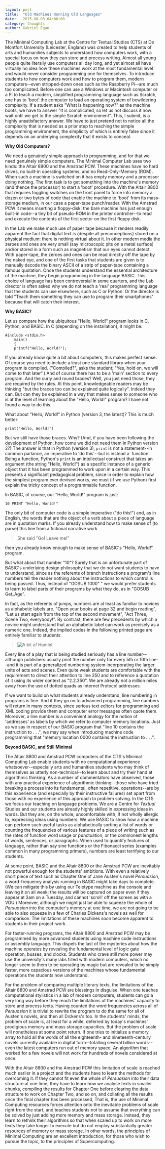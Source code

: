 ```yaml
---
layout: post
title:  "Old Machines Running Old Languages"
date:   2015-08-03 04:00:00
category: thoughts
author: Gabriel Egan
---
```


The Minimal Computing Lab at the Centre for Textual Studies (CTS) at De Montfort University (Leicester, England) was created to help students of arts and humanities subjects to understand how computers work, with a special focus on how they can store and process writing. Almost all young people quite literally use computers all day long, and yet almost all have virtually no idea how these machines work at the most fundamental level and would never consider programming one for themselves. To introduce students to how computers work and how to program them, modern computers--even stripped-down ones such as the Raspberry Pi--are much too complicated. Before one can use a Windows or Macintosh computer or a Pi to teach a modern, simplified programming language such as Scratch, one has to 'boot' the computer to load an operating system of bewildering complexity. If a student asks "What is happening now?" as the machine boots, we have to answer "It is complicated, so let us not discuss it now: wait until we get to the simple Scratch environment". This, I submit, is a highly unsatisfactory answer. We have to just pretend not to notice all the complexity that is needed as a prior step to reaching the simple programming environment, the simplicity of which is entirely false since it depends on an underlying complexity that it exists to conceal.

**Why Old Computers?**

We need a genuinely simple approach to programming, and for that we need genuinely simple computers. The Minimal Computer Lab uses two kinds: the Altair 8800 and the Amstrad PCW. These machines have no hard drives, no built-in operating systems, and no Read-Only-Memory (ROM). When such a machine is switched on it has empty memory and a processor doing nothing. The first task is to get something into the machine's memory (and thence the processor) to start a 'boot' procedure. With the Altair 8800 that requires toggling switches on the front panel to force into memory a dozen or two bytes of code that enable the machine to 'boot' from its mass-storage medium, in our case a paper-tape punch/reader. With the Amstrad PCW it means inserting a floppy-disk: the bare machine has just enough built-in code--a tiny bit of pseudo-ROM in the printer controller--to read and execute the contents of the first sector on the first floppy disk.

In the Lab we make much use of paper tape because it renders readily apparent the fact that digital text _is_ (despite all preconceptions) stored on a physical medium: there is nothing virtual about it. In other modern media the zeroes and ones are very small (say microscopic pits on a metal surface) and/or stored in a form such as magnetism that our eyes cannot detect. With paper-tape, the zeroes and ones can be read directly off the tape by the naked eye, and one of the first tasks that students are given is to manually decode the binary ASCII of a strip of paper-tape containing a famous quotation. Once the students understand the essential architecture of the machine, they begin programming in the language BASIC. This choice of language has been controversial in some quarters, and the Lab director is often asked why we do not teach a 'real' programming language that the students can use elsewhere, such as C or Python. Or the director is told "Teach them something they can use to program their smartphones" because that will catch their interest.

**Why BASIC?**

Let us compare how the ubiquitous "Hello, World!" program looks in C, Python, and BASIC. In C (depending on the installation), it might be:

	#include <stdio.h>
		main()
		{
		printf("Hello, World!");


If you already know quite a bit about computers, this makes perfect sense. Of course you need to include a least one standard library when your program is compiled. ("Compiled?", asks the student; "Yes, hold on, we will come to that later".) And of course there has to be a 'main' section to every program. And the curly and round braces? Well, you just need those, they are required by the rules. At this point, knowledgeable readers may be thinking "but the braces too can be explained quite logically". Indeed they can. But can they be explained in a way that makes sense to someone who is at the level of learning about the "Hello, World!" program? I have not found a way to do this.

What about "Hello, World!" in Python (version 3, the latest)? This is much better:

	print("Hello, World!")

But we still have those braces. Why? (And, if you have been following the development of Python, how come we did not need them in Python version 2?) The answer is that in Python (version 3), `print` is not a statement--in common parlance, an imperative to 'do this'--but is instead a  function. Being a function, Python's `print` is an intellectual construct that takes an argument (the string "Hello, World!") as a specific instance of a generic object that it has been programmed to work upon in a certain way. This presents a significant pedagogical problem, since in order to explain how the simplest program ever devised works, we must (if we use Python) first explain the tricky concept of a programmable function.

In BASIC, of course, our "Hello, World!" program is just:

	10 PRINT "Hello, World!"

The only bit of computer code is a simple imperative ("do this!") and, as in English, the words that are the object of a verb about a piece of language are in quotation marks. If you already understand how to make sense of (to parse) this line from a fictional narrative work

> She said "Go! Leave me!"

then you already know enough to make sense of BASIC's "Hello, World!" program.

But what about that number "10"? Surely that is an unfortunate part of BASIC's underlying design philosophy that we do not want students to have to understand, since as the referents of branch instructions a program's line numbers tell the reader nothing about the instructions to which control is being passed. Thus, instead of "GOSUB 1000" " we would prefer students to learn to label parts of their programs by what they do, as in "GOSUB Get_Age".

In fact, as the referents of jumps, numbers are at least as familiar to novices as alphabetic labels are. "Open your books at page 32 and begin reading", "Let us start again from the top of the second movement", "Act Three, Scene Two, everybody!". By contrast, there are few precedents by which a novice might understand that an alphabetic label can work as precisely as a numeric one. Indeed, the implied codes in the following printed page are entirely familiar to students:

> ![A bit of Hamlet]({{site.baseurl}}/images/bit-of-Hamlet.png)

Every line of a play that is being studied seriously has a line number--although publishers usually print the number only for every 5th or 10th line--and it is part of a generalized numbering system incorporating the larger units of acts and scenes. Even quite weak students are comfortable with the requirement to direct their attention to line 350 and to reference a quotation of it using its wider context as "2.2.350". We are already not a million miles away from the use of dotted quads as Internet Protocol addresses.

If we want to build on what students already understand, line numbering in programs is fine. And if they go on to advanced programming, line numbers will return in many contexts, since serious text editors for programming and XML coding provide them and computer error messages often quote them. Moreover, a line number is a convenient analogy for the notion of 'addresses' as labels by which we refer to computer memory locations. Just as we say in respect of our BASIC program that "line 10 contains the instruction to . . .", we may say when introducing machine code programming that "memory location 0000 contains the instruction to . . .".

**Beyond BASIC, and Still Minimal**

The Altair 8800 and Amstrad PCW computers of the CTS's Minimal Computing Lab enable students with no computational experience whatsoever--especially arts and humanities students who may think of themselves as utterly non-technical--to learn about and try their hand at algorithmic thinking. As a number of commentators have observed, those with any practical experience of algorithmic thinking--those who have tried breaking a process into its fundamental, often repetitive, operations--are by this experience (and especially by their instructive failures) set apart from those with no experience of this approach to problem solving. In the CTS we focus our teaching on language problems. We are a Centre for _Textual_ Studies and our students are already highly skilled in expressing ideas in words. But they are, on the whole, uncomfortable with, if not wholly allergic to, expressing ideas using numbers. We use BASIC to show how a machine can perform such useful tasks as alphabetically sorting a list of words or counting the frequencies of various features of a piece of writing such as the rates of function word usage or punctuation, or the commonest lengths of words, sentences, or paragraphs. When used to quantify features of language, rather than say sine functions or the Fibonacci series (examples common in many programming primers), numbers are least terrifying to our students.

At some point, BASIC and the Altair 8800 or the Amstrad PCW are inevitably not powerful enough for the students' ambitions. With even a relatively short piece of text such as Chapter One of Jane Austen's novel _Persuasion_, a word-frequency analysis running in BASIC might take days to complete. (We can mitigate this by using our Teletype machine as the console and leaving it on all week; the results will be captured on paper even if they appear at 3am on a Tuesday, and cannot 'scroll' off the screen as with a VDU.) Moreover, although we might just be able to squeeze the whole of _Persuasion_ into the computer's memory at one time, we are not going to be able to also squeeze in a few of Charles Dickens's novels as well for comparison. The limitations of these machines soon become apparent to students in their project-work.

For faster-running programs, the Altair 8800 and Amstrad PCW may be programmed by more advanced students using machine code instructions or assembly language. This dispels the last of the mysteries about how the machine operates by revealing the fundamental level of logic gate operation, busses, and clocks. Students who crave still more power may use the university's many labs filled with modern computers, which no longer seem to them to be operating by magic but are revealed to be simply faster, more capacious versions of the machines whose fundamental operations the students now understand.

For the problem of comparing multiple literary texts, the limitations of the Altair 8800 and Amstrad PCW are blessings in disguise. When one teaches computational stylistics in a lab of modern computers, students can go a very long way before they reach the limitations of the machines' capacity to store and process texts. Having counted the word frequencies across all of _Persuasion_ it is trivial to rewrite the program to do the same for all of Austen's novels, and then all Dickens's too. In the students' minds, the problem of scale is, at least for a while, deferred by today's machines' prodigious memory and mass storage capacities. But the problem of scale will nonetheless at some point return. If one tries to initialize a memory array to hold all the words of all the eighteenth- and nineteenth-century novels currently available in digital form--totalling several billion words--even the latest computers run out of memory space. An algorithm that worked for a few novels will not work for hundreds of novels considered at once.

With the Altair 8800 and the Amstrad PCW this limitation of scale is reached much earlier in a project and the students have to learn the methods for overcoming it. If they cannot fit even the whole of _Persuasion_ into their data structure at one time, they have to learn how we analyse texts in smaller chunks, compiling the results for Chapter One before clearing the data structure to work on Chapter Two, and so on, and collating all the results once the final chapter has been processed, That is, the use of Minimal Computing resources forces attention onto the inevitable problems of scale right from the start, and teaches students not to assume that everything can be solved by just adding more memory and mass storage. Instead, they learn to rethink their algorithms so that when scaled up to work on more texts they take longer to execute but do not employ substantially greater resources of memory or mass storage. In other words, the principles of Minimal Computing are an excellent introduction, for those who wish to pursue the topic, to the principles of Supercomputing.

<!-- > ![The DSCN Lab]({{site.baseurl}}/images/DSCN2109.jpg) -->